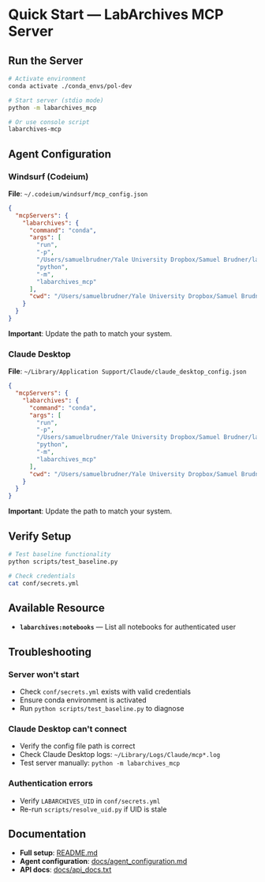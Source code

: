 # Quick Start — LabArchives MCP Server

## Run the Server

```bash
# Activate environment
conda activate ./conda_envs/pol-dev

# Start server (stdio mode)
python -m labarchives_mcp

# Or use console script
labarchives-mcp
```

## Agent Configuration

### Windsurf (Codeium)

**File**: `~/.codeium/windsurf/mcp_config.json`

```json
{
  "mcpServers": {
    "labarchives": {
      "command": "conda",
      "args": [
        "run",
        "-p",
        "/Users/samuelbrudner/Yale University Dropbox/Samuel Brudner/lab_archives_mcp/conda_envs/pol-dev",
        "python",
        "-m",
        "labarchives_mcp"
      ],
      "cwd": "/Users/samuelbrudner/Yale University Dropbox/Samuel Brudner/lab_archives_mcp"
    }
  }
}
```

**Important**: Update the path to match your system.

### Claude Desktop

**File**: `~/Library/Application Support/Claude/claude_desktop_config.json`

```json
{
  "mcpServers": {
    "labarchives": {
      "command": "conda",
      "args": [
        "run",
        "-p",
        "/Users/samuelbrudner/Yale University Dropbox/Samuel Brudner/lab_archives_mcp/conda_envs/pol-dev",
        "python",
        "-m",
        "labarchives_mcp"
      ],
      "cwd": "/Users/samuelbrudner/Yale University Dropbox/Samuel Brudner/lab_archives_mcp"
    }
  }
}
```

**Important**: Update the path to match your system.

## Verify Setup

```bash
# Test baseline functionality
python scripts/test_baseline.py

# Check credentials
cat conf/secrets.yml
```

## Available Resource

- **`labarchives:notebooks`** — List all notebooks for authenticated user

## Troubleshooting

### Server won't start
- Check `conf/secrets.yml` exists with valid credentials
- Ensure conda environment is activated
- Run `python scripts/test_baseline.py` to diagnose

### Claude Desktop can't connect
- Verify the config file path is correct
- Check Claude Desktop logs: `~/Library/Logs/Claude/mcp*.log`
- Test server manually: `python -m labarchives_mcp`

### Authentication errors
- Verify `LABARCHIVES_UID` in `conf/secrets.yml`
- Re-run `scripts/resolve_uid.py` if UID is stale

## Documentation

- **Full setup**: [README.md](README.md)
- **Agent configuration**: [docs/agent_configuration.md](docs/agent_configuration.md)
- **API docs**: [docs/api_docs.txt](docs/api_docs.txt)
